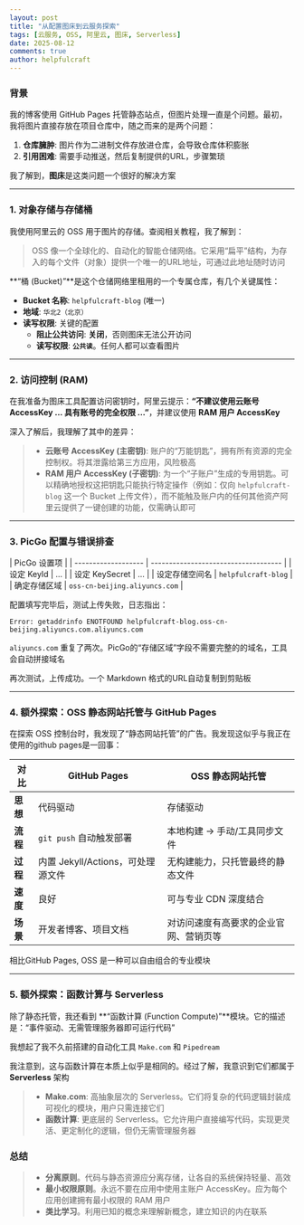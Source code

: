 ```yaml
---
layout: post
title: "从配置图床到云服务探索"
tags: [云服务, OSS, 阿里云, 图床, Serverless]
date: 2025-08-12
comments: true
author: helpfulcraft
---
```


### 背景

我的博客使用 GitHub Pages 托管静态站点，但图片处理一直是个问题。最初，我将图片直接存放在项目仓库中，随之而来的是两个问题：

1.  **仓库臃肿**: 图片作为二进制文件存放进仓库，会导致仓库体积膨胀
2.  **引用困难**: 需要手动推送，然后复制提供的URL，步骤繁琐

我了解到，**图床**是这类问题一个很好的解决方案

---

### 1. 对象存储与存储桶 

我使用阿里云的 OSS 用于图片的存储。查阅相关教程，我了解到：

> OSS 像一个全球化的、自动化的智能仓储网络。它采用“扁平”结构，为存入的每个文件（对象）提供一个唯一的URL地址，可通过此地址随时访问

 **“桶 (Bucket)”**是这个仓储网络里租用的一个专属仓库，有几个关键属性：

*   **Bucket 名称**: `helpfulcraft-blog` (唯一)
*   **地域**: `华北2（北京）`
*   **读写权限**: 关键的配置
    *   **阻止公共访问**: **关闭**，否则图床无法公开访问
    *   **读写权限**: **`公共读`**。任何人都可以查看图片

---

### 2. 访问控制 (RAM) 

在我准备为图床工具配置访问密钥时，阿里云提示：**“不建议使用云账号 AccessKey ... 具有账号的完全权限 ...”**，并建议使用 **RAM 用户 AccessKey**

深入了解后，我理解了其中的差异：

> *   **云账号 AccessKey (主密钥)**: 账户的“万能钥匙”，拥有所有资源的完全控制权。将其泄露给第三方应用，风险极高
> *   **RAM 用户 AccessKey (子密钥)**: 为一个“子账户”生成的专用钥匙。可以精确地授权这把钥匙只能执行特定操作（例如：仅向 `helpfulcraft-blog` 这一个 Bucket 上传文件），而不能触及账户内的任何其他资产阿里云提供了一键创建的功能，仅需确认即可

---

### 3. PicGo 配置与错误排查


| PicGo 设置项      | 
| ------------------- | ------------------------------------ |
| 设定 KeyId          | ...                |
| 设定 KeySecret      | ...             |
| 设定存储空间名      | `helpfulcraft-blog`                  |
| 确定存储区域        | `oss-cn-beijing.aliyuncs.com`        |

配置填写完毕后，测试上传失败，日志指出：
```
Error: getaddrinfo ENOTFOUND helpfulcraft-blog.oss-cn-beijing.aliyuncs.com.aliyuncs.com
```

`aliyuncs.com` 重复了两次。PicGo的“存储区域”字段不需要完整的的域名，工具会自动拼接域名

再次测试，上传成功。一个 Markdown 格式的URL自动复制到剪贴板

---

### 4. 额外探索：OSS 静态网站托管与 GitHub Pages

在探索 OSS 控制台时，我发现了“静态网站托管”的广告。我发现这似乎与我正在使用的github pages是一回事：

| 对比   | GitHub Pages                        | OSS 静态网站托管                                 |
| ---------- | ----------------------------------- | ------------------------------------------------ |
| **思想** | 代码驱动                            | 存储驱动                                         |
| **流程** | `git push` 自动触发部署             | 本地构建 -> 手动/工具同步文件                    |
| **过程** | 内置 Jekyll/Actions，可处理源文件 | 无构建能力，只托管最终的静态文件                 |
| **速度** | 良好         | 可与专业 CDN 深度结合                      |
| **场景** | 开发者博客、项目文档                | 对访问速度有高要求的企业官网、营销页等           |

相比GitHub Pages, OSS 是一种可以自由组合的专业模块

---

### 5. 额外探索：函数计算与 Serverless

除了静态托管，我还看到 **“函数计算 (Function Compute)”**模块。它的描述是：“事件驱动、无需管理服务器即可运行代码”

我想起了我不久前搭建的自动化工具 `Make.com` 和 `Pipedream`

我注意到，这与函数计算在本质上似乎是相同的。经过了解，我意识到它们都属于 **Serverless** 架构

> *   **Make.com**: 高抽象层次的 Serverless。它们将复杂的代码逻辑封装成可视化的模块，用户只需连接它们
> *   **函数计算**: 更底层的 Serverless。它允许用户直接编写代码，实现更灵活、更定制化的逻辑，但仍无需管理服务器

### 总结
> *   **分离原则**。代码与静态资源应分离存储，让各自的系统保持轻量、高效
> *   **最小权限原则**。永远不要在应用中使用主账户 AccessKey。应为每个应用创建拥有最小权限的 RAM 用户
> *   **类比学习**。利用已知的概念来理解新概念，建立知识的内在联系